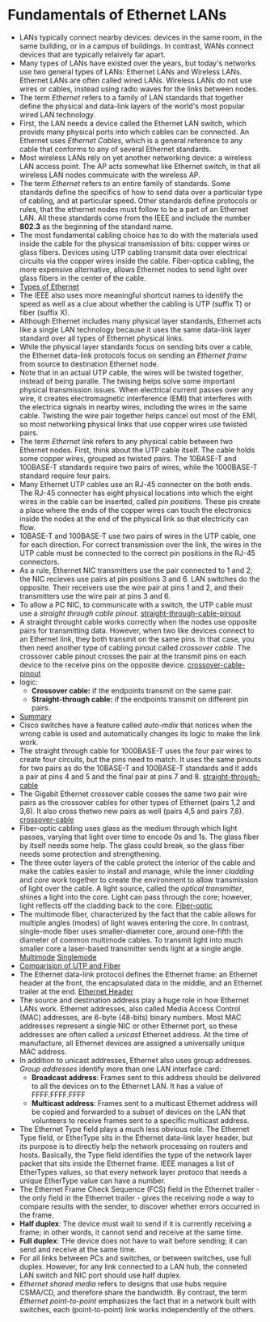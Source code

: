 # Fundamentals of Ethernet LANs

- LANs typically connect nearby devices: devices in the same room, in the same building, or in a campus of buildings. In contrast, WANs connect devices that are typically relaively far apart.
- Many types of LANs have existed over the years, but today's networks use two general types of LANs: Ethernet LANs and Wireless LANs. Ethernet LANs are often called wired LANs. Wireless LANs do not use wires or cables, instead using radio waves for the links between nodes.
- The term _Ethernet_ refers to a family of LAN standards that together define the physical and data-link layers of the world's most popular wired LAN technology.
- First, the LAN needs a device called the Ethernet LAN switch, which provids many physical ports into which cables can be connected. An Ethernet uses _Ethernet Cables_, which is a general reference to any cable that conforms to any of several Ethernet standards.
- Most wireless LANs rely on yet another networking device: a wireless LAN access point. The AP acts somewhat like Ethernet switch, in that all wireless LAN nodes commuicate with the wireless AP.
- The term _Ethernet_ refers to an entire family of standards. Some standards define the specifics of how to send data over a particular type of cabling, and at particular speed. Other standards define protocols or rules, that the ethernet nodes must follow to be a part of an Ethernet LAN. All these standards come from the IEEE and include the number **802.3** as the beginning of the standard name.
- The most fundamental cabling choice has to do with the materials used inside the cable for the physical transmission of bits: copper wires or glass fibers. Devices using UTP cabling transmit data over electrical circuits via the copper wires inside the cable. Fiber-optica cabling, the more expensive alternative, allows Ethernet nodes to send light over glass fibers in the center of the cable.
- [Types of Ethernet](https://postimg.cc/rDj5prN0)
- The IEEE also uses more meaningful shortcut names to identify the speed as well as a clue about whether the cabling is UTP (suffix T) or fiber (suffix X).
- Although Ethernet includes many physical layer standards, Ethernet acts like a single LAN technology because it uses the same data-link layer standard over all types of Ethernet physical links.
- While the physical layer standards focus on sending bits over a cable, the Ethernet data-link protocols focus on sending an _Ethernet frame_ from source to destination Ethernet node.
- Note that in an actual UTP cable, the wires will be twisted together, instead of being paralle. The twising helps solve some important physical transmission issues. When electrical current passes over any wire, it creates electromagnetic interference (EMI) that interferes with the electrica signals in nearby wires, including the wires in the same cable. Twisting the wire pair together helps cancel out most of the EMI, so most networking physical links that use copper wires use twisted pairs.
- The term _Ethernet link_ refers to any physical cable between two Ethernet nodes. First, think about the UTP cable itself. The cable holds some copper wires, grouped as twisted pairs. The 10BASE-T and 100BASE-T standards require two pairs of wires, while the 1000BASE-T standard require four pairs.
- Many Ethernet UTP cables use an RJ-45 connecter on the both ends. The RJ-45 connecter has eight physical locations into which the eight wires in the cable can be inserted, called _pin positions_. These pis create a place where the ends of the copper wires can touch the electronics inside the nodes at the end of the physical link so that electricity can flow.
- 10BASE-T and 100BASE-T use two pairs of wires in the UTP cable, one for each direction. For correct transmission over the link, the wires in the UTP cable must be connected to the correct pin positions in the RJ-45 connectors.
- As a rule, Ethernet NIC transmitters use the pair connected to 1 and 2; the NIC recieves use pairs at pin positions 3 and 6. LAN switches do the opposite. Their receivers use the wire pair at pins 1 and 2, and their transmitters use the wire pair at pins 3 and 6.
- To allow a PC NIC, to communicate with a switch, the UTP cable must use a _straight through cable pinout_. [straight-through-cable-pinout](https://postimg.cc/2bCc6KyQ)
- A straight throught cable works correctly when the nodes use opposite pairs for transmitting data. However, when two like devices connect to an Ethernet link, they both transmit on the same pins. In that case, you then need another type of cabling pinout called _crossover cable_. The crossover cable pinout crosses the pair at the transmit pins on each device to the receive pins on the opposite device. [crossover-cable-pinout](https://postimg.cc/w3QVM2Y2)
- logic:
    - **Crossover cable:** if the endpoints transmit on the same pair.
    - **Straight-through cable:** if the endpoints transmit on different pin pairs.
- [Summary](https://postimg.cc/f3SCbhMS)
- Cisco switches have a feature called _auto-mdix_ that notices when the wrong cable is used and automatically changes its logic to make the link work.
- The straight through cable for 1000BASE-T uses the four pair wires to create four circuits, but the pins need to match. It uses the same pinouts for two pairs as do the 10BASE-T and 100BASE-T standards and it adds a pair at pins 4 and 5 and the final pair at pins 7 and 8. [straight-through-cable](https://postimg.cc/BLrHw8Fm)
- The Gigabit Ethernet crossover cable cosses the same two pair wire pairs as the crossover cables for other types of Ethernet (pairs 1,2 and 3,6). It also cross thetwo new pairs as well (pairs 4,5 and pairs 7,8). [crossover-cable](https://postimg.cc/G8HWdp20)
- Fiber-optic cabling uses glass as the medium through which light passes, varying that light over time to encode 0s and 1s. The glass fiber by itself needs some help. The glass could break, so the glass fiber needs some protection and strengthening.
- The three outer layers of the cable protect the interior of the cable and make the cables easier to install and manage, while the inner _cladding_ and _core_ work together to create the environment to allow transmission of light over the cable. A light source, called the _optical transmitter_, shines a light into the core. Light can pass through the core; however, light reflects off the cladding back to the core. [Fiber-optic](https://postimg.cc/G8mX1gXH)
- The multimode fiber, characterized by the fact that the cable allows for multiple angles (modes) of light waves entering the core. In contrast, single-mode fiber uses smaller-diameter core, around one-fifth the diameter of common multimode cables. To transmit light into much smaller core a laser-based transmitter sends light at a single angle. [Multimode](https://postimg.cc/2qDzTh2H) [Singlemode](https://postimg.cc/626Bxwsn)
- [Comparision of UTP and Fiber](https://postimg.cc/8s9sMJQY) 
- The Ethernet data-link protocol defines the Ethernet frame: an Ethernet header at the front, the encapsulated data in the middle, and an Ethernet trailer at the end. [Ethernet Header](https://postimg.cc/njgXTM50)
- The source and destination address play a huge role in how Ethernet LANs work. Ethernet addresses, also called Media Access Control (MAC) addresses, are 6-byte (48-bits) binary numbers. Most MAC addresses represent a single NIC or other Ethernet port, so these addresses are often called a _unicast_ Ethernet address. At the time of manufacture, all Ethernet devices are assigned a universally unique MAC address.
- In addition to unicast addresses, Ethernet also uses group addresses. _Group addresses_ identify more than one LAN interface card:
    - **Broadcast address**: Frames sent to this address should be delivered to all the devices on to the Ethernet LAN. It has a value of FFFF.FFFF.FFFF
    - **Multicast address**: Frames sent to a multicast Ethernet address will be copied and forwarded to a subset of devices on the LAN that volunteers to receive frames sent to a specific multicast address.
- The Ethernet Type field plays a much less obvious role. The Ethernet Type field, or EtherType sits in the Ethernet data-link layer header, but its purpose is to directly help the network processing on routers and hosts. Basically, the Type field identifies the type of the network layer packet that sits inside the Ethernet frame. IEEE manages a list of EtherTypes values, so that every network layer protoco that needs a unique EtherType value can have a number. 
- The Ethernet Frame Check Sequence (FCS) field in the Ethernet trailer - the only field in the Ethernet trailer - gives the receiving node a way to compare results with the sender, to discover whether errors occurred in the frame.
- **Half duplex**: The device must wait to send if it is currently receiving a frame; in other words, it cannot send and receive at the same time.
- **Full duplex**: THe device does not have to wait before sending; it can send and receive at the same time.
- For all links between PCs and switches, or between switches, use full duplex. However, for any link connected to a LAN hub, the conneted LAN switch and NIC port should use half duplex.
- _Ethernet shared media_ refers to designs that use hubs require CSMA/CD, and therefore share the bandwidth. By contrast, the term _Ethernet point-to-point_ emphasizes the fact that in a network built with switches, each (point-to-point) link works independently of the others.
